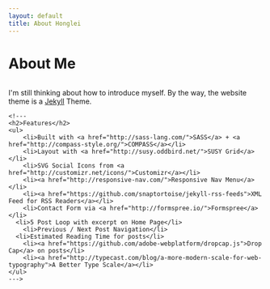 ```yaml
---
layout: default
title: About Honglei
---
```


<div class="post">
	<h1 class="pageTitle">About Me</h1>
	<img src="{{ '/assets/img/touring.jpg' | prepend: site.baseurl }}" alt=""> 
	<p class="intro">I'm still thinking about how to introduce myself. By the way, the website theme is a <a href="http://jekyllrb.com">Jekyll</a> Theme.</p>

	<!---
	<h2>Features</h2>
	<ul>
		<li>Built with <a href="http://sass-lang.com/">SASS</a> + <a href="http://compass-style.org/">COMPASS</a></li>
  		<li>Layout with <a href="http://susy.oddbird.net/">SUSY Grid</a></li>
  		<li>SVG Social Icons from <a href="http://customizr.net/icons/">Customizr</a></li>
  		<li><a href="http://responsive-nav.com/">Responsive Nav Menu</a></li>
  		<li><a href="https://github.com/snaptortoise/jekyll-rss-feeds">XML Feed for RSS Readers</a></li>
  		<li>Contact Form via <a href="http://formspree.io/">Formspree</a></li>
      <li>5 Post Loop with excerpt on Home Page</li>
  		<li>Previous / Next Post Navigation</li>
      <li>Estimated Reading Time for posts</li>
  		<li><a href="https://github.com/adobe-webplatform/dropcap.js">Drop Cap</a> on posts</li>
  		<li><a href="http://typecast.com/blog/a-more-modern-scale-for-web-typography">A Better Type Scale</a></li>
  	</ul>
  	--->
</div>
